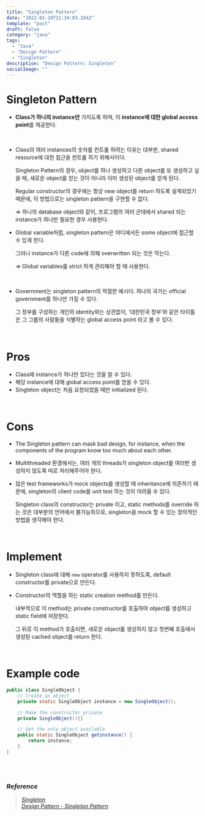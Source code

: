 ```yaml
---
title: "Singleton Pattern"
date: "2022-01-20T21:34:03.284Z"
template: "post"
draft: false
category: "java"
tags:
  - "Java"
  - "Design Pattern"
  - "Singleton"
description: "Design Pattern: Singleton"
socialImage: ""
---
```



# Singleton Pattern

- **Class가 하나의 instance만** 가지도록 하며, 이 **instance에 대한 global access point**를 제공한다.

<br>

- Class의 여러 instances의 숫자를 컨트롤 하려는 이유는 대부분, shared resource에 대한 접근을 컨트롤 하기 위해서이다.
    
    Singleton Pattern의 경우, object를 하나 생성하고 다른 object를 또 생성하고 싶을 때, 새로운 object를 얻는 것이 아니라 이미 생성된 object를 얻게 된다.
    
    Regular constructor의 경우에는 항상 new object를 return 하도록 설계되었기 때문에, 이 방법으로는 singleton pattern을 구현할 수 없다.
    
    ⇒ 하나의 database object와 같이, 프로그램의 여러 군데에서 shared 되는 instance가 하나만 필요한 경우 사용한다.
    
- Global variable처럼, singleton pattern은 어디에서든 some object에 접근할 수 있게 한다.
    
    그러나 instance가 다른 code에 의해 overwritten 되는 것은 막는다.
    
    ⇒ Global variables를 strict 하게 관리해야 할 때 사용한다.
    
<br>

- Government는 singleton pattern의 적절한 예시다. 하나의 국가는 official government를 하나만 가질 수 있다.
    
    그 정부를 구성하는 개인의 identity와는 상관없이, ‘대한민국 정부’와 같은 타이틀은 그 그룹의 사람들을 식별하는 global access point 라고 볼 수 있다.
    
<br>

# Pros

- Class에 instance가 하나만 있다는 것을 알 수 있다.
- 해당 instance에 대해 global access point를 얻을 수 있다.
- Singleton object는 처음 요청되었을 때만 initialized 된다.

<br>

# Cons

- The Singleton pattern can mask bad design, for instance, when the components of the program know too much about each other.
- Multithreaded 환경에서는, 여러 개의 threads가 singleton object를 여러번 생성하지 않도록 따로 처리해주어야 한다.
- 많은 test frameworks가 mock objects를 생성할 때 inheritance에 의존하기 때문에, singleton의 client code를 unit test 하는 것이 어려울 수 있다.
    
    Singleton class의 constructor는 private 이고, static methods를 override 하는 것은 대부분의 언어에서 불가능하므로, singleton을 mock 할 수 있는 창의적인 방법을 생각해야 한다.
    
<br>

# Implement

- Singleton class에 대해 `new` operator를 사용하지 못하도록, default constructor를 private으로 만든다.
- Constructor의 역할을 하는 static creation method를 만든다.
    
    내부적으로 이 method는 private constructor를 호출하여 object를 생성하고 static field에 저장한다.
    
    그 뒤로 이 method가 호출되면, 새로운 object를 생성하지 않고 첫번째 호출에서 생성된 cached object를 return 한다.

<br>    

# Example code

```java
public class SingleObject {
    // Create an object
    private static SingleObject instance = new SingleObject();

    // Make the constructor private
    private SingleObject(){}

    // Get the only object available
    public static SingleObject getinstance() {
        return instance;
    }
}
```

<br>
<br>

### _Reference_

>[_Singleton_](https://refactoring.guru/design-patterns/singleton)  
>[_Design Pattern - Singleton Pattern_](https://www.tutorialspoint.com/design_pattern/singleton_pattern.htm)
